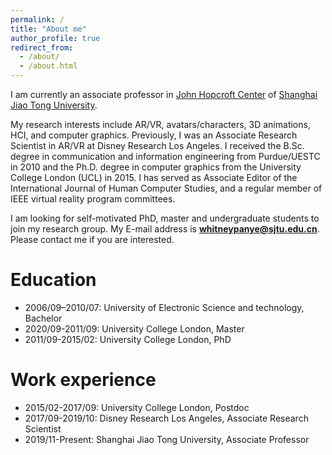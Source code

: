 ```yaml
---
permalink: /
title: "About me"
author_profile: true
redirect_from: 
  - /about/
  - /about.html
---
```


I am currently an associate professor in [John Hopcroft Center](https://jhc.sjtu.edu.cn/) of [Shanghai Jiao Tong University](https://en.sjtu.edu.cn/).

My research interests include AR/VR, avatars/characters, 3D animations, HCI, and computer graphics. Previously, I was an Associate Research Scientist in AR/VR at Disney Research Los Angeles. I received the B.Sc. degree in communication and information engineering from Purdue/UESTC in 2010 and the Ph.D. degree in computer graphics from the University College London (UCL) in 2015. I has served as Associate Editor of the International Journal of Human Computer Studies, and a regular member of IEEE virtual reality program committees.

I am looking for self-motivated PhD, master and undergraduate students to join my research group. My E-mail address is **whitneypanye@sjtu.edu.cn**. Please contact me if you are interested.

Education
======
* 2006/09–2010/07: University of Electronic Science and technology, Bachelor
* 2020/09-2011/09: University College London, Master
* 2011/09-2015/02: University College London, PhD

Work experience
======
* 2015/02-2017/09: University College London, Postdoc
* 2017/09-2019/10: Disney Research Los Angeles, Associate Research Scientist
* 2019/11-Present: Shanghai Jiao Tong University, Associate Professor
